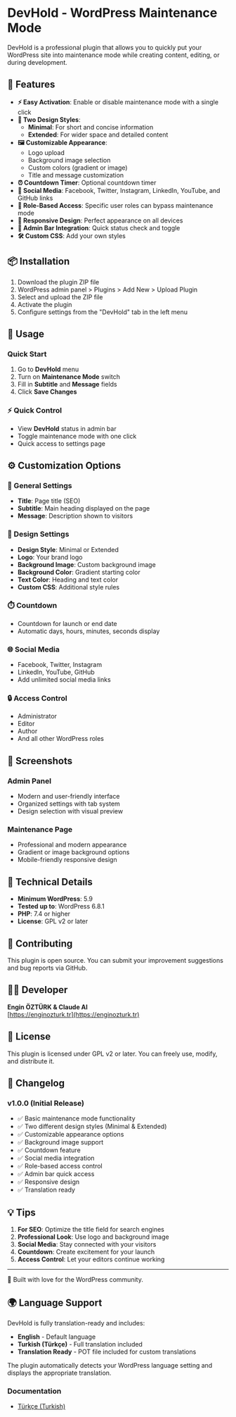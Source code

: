 # DevHold - WordPress Maintenance Mode

DevHold is a professional plugin that allows you to quickly put your WordPress site into maintenance mode while creating content, editing, or during development.

## 🎯 Features

- **⚡ Easy Activation**: Enable or disable maintenance mode with a single click
- **🎨 Two Design Styles**: 
  - **Minimal**: For short and concise information
  - **Extended**: For wider space and detailed content
- **🖼️ Customizable Appearance**: 
  - Logo upload
  - Background image selection
  - Custom colors (gradient or image)
  - Title and message customization
- **⏰ Countdown Timer**: Optional countdown timer
- **🔗 Social Media**: Facebook, Twitter, Instagram, LinkedIn, YouTube, and GitHub links
- **🔐 Role-Based Access**: Specific user roles can bypass maintenance mode
- **📱 Responsive Design**: Perfect appearance on all devices
- **🎯 Admin Bar Integration**: Quick status check and toggle
- **🛠️ Custom CSS**: Add your own styles

## 📦 Installation

1. Download the plugin ZIP file
2. WordPress admin panel > Plugins > Add New > Upload Plugin
3. Select and upload the ZIP file
4. Activate the plugin
5. Configure settings from the "DevHold" tab in the left menu

## 🚀 Usage

### Quick Start

1. Go to **DevHold** menu
2. Turn on **Maintenance Mode** switch
3. Fill in **Subtitle** and **Message** fields
4. Click **Save Changes**

### ⚡ Quick Control

- View **DevHold** status in admin bar
- Toggle maintenance mode with one click
- Quick access to settings page

## ⚙️ Customization Options

### 📝 General Settings
- **Title**: Page title (SEO)
- **Subtitle**: Main heading displayed on the page
- **Message**: Description shown to visitors

### 🎨 Design Settings
- **Design Style**: Minimal or Extended
- **Logo**: Your brand logo
- **Background Image**: Custom background image
- **Background Color**: Gradient starting color
- **Text Color**: Heading and text color
- **Custom CSS**: Additional style rules

### ⏱️ Countdown
- Countdown for launch or end date
- Automatic days, hours, minutes, seconds display

### 🌐 Social Media
- Facebook, Twitter, Instagram
- LinkedIn, YouTube, GitHub
- Add unlimited social media links

### 🔒 Access Control
- Administrator
- Editor
- Author
- And all other WordPress roles

## 📸 Screenshots

### Admin Panel
- Modern and user-friendly interface
- Organized settings with tab system
- Design selection with visual preview

### Maintenance Page
- Professional and modern appearance
- Gradient or image background options
- Mobile-friendly responsive design

## 🔧 Technical Details

- **Minimum WordPress**: 5.9
- **Tested up to**: WordPress 6.8.1
- **PHP**: 7.4 or higher
- **License**: GPL v2 or later

## 🤝 Contributing

This plugin is open source. You can submit your improvement suggestions and bug reports via GitHub.

## 👨‍💻 Developer

**Engin ÖZTÜRK & Claude AI**  
[https://enginozturk.tr](https://enginozturk.tr)

## 📜 License

This plugin is licensed under GPL v2 or later. You can freely use, modify, and distribute it.

## 📝 Changelog

### v1.0.0 (Initial Release)
- ✅ Basic maintenance mode functionality
- ✅ Two different design styles (Minimal & Extended)
- ✅ Customizable appearance options
- ✅ Background image support
- ✅ Countdown feature
- ✅ Social media integration
- ✅ Role-based access control
- ✅ Admin bar quick access
- ✅ Responsive design
- ✅ Translation ready

## 💡 Tips

1. **For SEO**: Optimize the title field for search engines
2. **Professional Look**: Use logo and background image
3. **Social Media**: Stay connected with your visitors
4. **Countdown**: Create excitement for your launch
5. **Access Control**: Let your editors continue working

---

💙 Built with love for the WordPress community.

## 🌍 Language Support

DevHold is fully translation-ready and includes:

- **English** - Default language
- **Turkish (Türkçe)** - Full translation included
- **Translation Ready** - POT file included for custom translations

The plugin automatically detects your WordPress language setting and displays the appropriate translation.

### Documentation
- [Türkçe (Turkish)](README-TR.md)